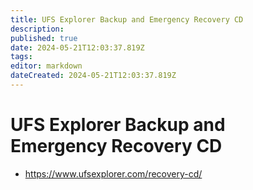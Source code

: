 ```yaml
---
title: UFS Explorer Backup and Emergency Recovery CD
description: 
published: true
date: 2024-05-21T12:03:37.819Z
tags: 
editor: markdown
dateCreated: 2024-05-21T12:03:37.819Z
---
```


# UFS Explorer Backup and Emergency Recovery CD

- <https://www.ufsexplorer.com/recovery-cd/>